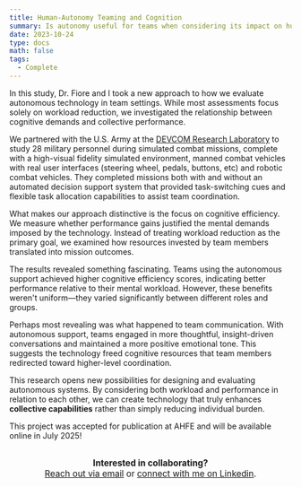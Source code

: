 ```yaml
---
title: Human-Autonomy Teaming and Cognition
summary: Is autonomy useful for teams when considering its impact on human cognition? 
date: 2023-10-24
type: docs
math: false
tags:
  - Complete
---
```


In this study, Dr. Fiore and I took a new approach to how we evaluate autonomous technology in team settings. While most assessments focus solely on workload reduction, we investigated the relationship between cognitive demands and collective performance.

We partnered with the U.S. Army at the [DEVCOM Research Laboratory](https://arl.devcom.army.mil/) to study 28 military personnel during simulated combat missions, complete with a high-visual fidelity simulated environment, manned combat vehicles with real user interfaces (steering wheel, pedals, buttons, etc) and robotic combat vehicles. They completed missions both with and without an automated decision support system that provided task-switching cues and flexible task allocation capabilities to assist team coordination.

What makes our approach distinctive is the focus on cognitive efficiency. We measure whether performance gains justified the mental demands imposed by the technology. Instead of treating workload reduction as the primary goal, we examined how resources invested by team members translated into mission outcomes.

The results revealed something fascinating. Teams using the autonomous support achieved higher cognitive efficiency scores, indicating better performance relative to their mental workload. However, these benefits weren't uniform—they varied significantly between different roles and groups.

Perhaps most revealing was what happened to team communication. With autonomous support, teams engaged in more thoughtful, insight-driven conversations and maintained a more positive emotional tone. This suggests the technology freed cognitive resources that team members redirected toward higher-level coordination.

This research opens new possibilities for designing and evaluating autonomous systems. By considering both workload and performance in relation to each other, we can create technology that truly enhances **collective capabilities** rather than simply reducing individual burden.

This project was accepted for publication at AHFE and will be available online in July 2025! 



<div style="margin-top: 2em; text-align: center; font-size: 1.1em;">
  <strong>Interested in collaborating?</strong><br>
  <a href="mailto:tkara.mullin@ucf.edu">Reach out via email</a> or 
  <a href="https://www.linkedin.com/in/tkara-mullins/">connect with me on Linkedin</a>.
</div>



<!--more-->
